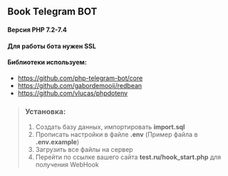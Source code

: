 ## Book Telegram BOT

#### Версия PHP 7.2-7.4
#### Для работы бота нужен SSL
#### Библиотеки используем:
* https://github.com/php-telegram-bot/core
* https://github.com/gabordemooij/redbean
* https://github.com/vlucas/phpdotenv

> ### Установка:
> 1) Создать базу данных, импортировать **import.sql**
> 2) Прописать настройки в файле **.env** (Пример файла в **.env.example**)
> 3) Загрузить все файлы на сервер
> 4) Перейти по ссылке вашего сайта **test.ru/hook_start.php** для получения WebHook